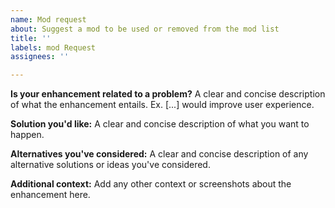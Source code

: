 ```yaml
---
name: Mod request
about: Suggest a mod to be used or removed from the mod list
title: ''
labels: mod Request
assignees: ''

---
```


**Is your enhancement related to a problem?**
A clear and concise description of what the enhancement entails. Ex. [...] would improve user experience.

**Solution you'd like:**
A clear and concise description of what you want to happen.

**Alternatives you've considered:**
A clear and concise description of any alternative solutions or ideas you've considered.

**Additional context:**
Add any other context or screenshots about the enhancement here.
